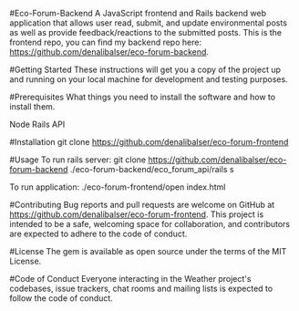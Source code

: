 #Eco-Forum-Backend
A JavaScript frontend and Rails backend web application that allows user read, submit, and update environmental posts as well as provide feedback/reactions to the submitted posts. This is the frontend repo, you can find my backend repo here: https://github.com/denalibalser/eco-forum-backend. 

#Getting Started
These instructions will get you a copy of the project up and running on your local machine for development and testing purposes.

#Prerequisites
What things you need to install the software and how to install them.

Node
Rails API

#Installation
git clone https://github.com/denalibalser/eco-forum-frontend

#Usage
To run rails server:
    git clone https://github.com/denalibalser/eco-forum-backend
    ./eco-forum-backend/eco_forum_api/rails s 

To run application:
    ./eco-forum-frontend/open index.html


#Contributing
Bug reports and pull requests are welcome on GitHub at https://github.com/denalibalser/eco-forum-frontend. This project is intended to be a safe, welcoming space for collaboration, and contributors are expected to adhere to the code of conduct.

#License
The gem is available as open source under the terms of the MIT License.

#Code of Conduct
Everyone interacting in the Weather project's codebases, issue trackers, chat rooms and mailing lists is expected to follow the code of conduct.